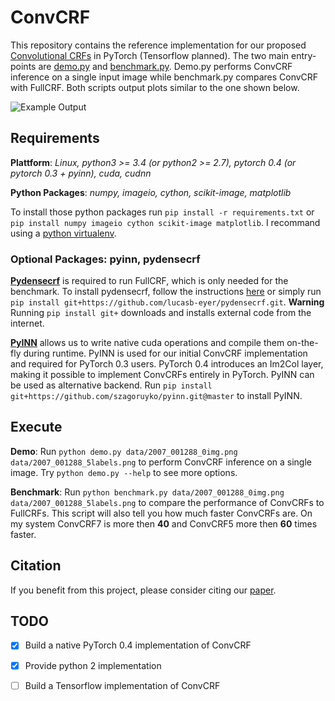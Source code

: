 ConvCRF
========
This repository contains the reference implementation for our proposed [Convolutional CRFs][4] in PyTorch (Tensorflow planned). The two main entry-points are [demo.py](demo.py) and [benchmark.py](benchmark.py). Demo.py performs ConvCRF inference on a single input image while benchmark.py compares ConvCRF with FullCRF. Both scripts output plots similar to the one shown below.

![Example Output](data/output/Res2.png)

Requirements
-------------

**Plattform**: *Linux, python3 >= 3.4 (or python2 >= 2.7), pytorch 0.4 (or pytorch 0.3 + pyinn), cuda, cudnn*

**Python Packages**: *numpy, imageio, cython, scikit-image, matplotlib*

To install those python packages run `pip install -r requirements.txt` or `pip install numpy imageio cython scikit-image matplotlib`. I recommand using a [python virtualenv][1].

### Optional Packages: pyinn, pydensecrf

[**Pydensecrf**][2] is required to run FullCRF, which is only needed for the benchmark. To install pydensecrf, follow the instructions [here][2] or simply run `pip install git+https://github.com/lucasb-eyer/pydensecrf.git`. **Warning** Running `pip install git+` downloads and installs external code from the internet.

[**PyINN**][3] allows us to write native cuda operations and compile them on-the-fly during runtime. PyINN is used for our initial ConvCRF implementation and required for PyTorch 0.3 users. PyTorch 0.4 introduces an Im2Col layer, making it possible to implement ConvCRFs entirely in PyTorch. PyINN can be used as alternative backend. Run `pip install git+https://github.com/szagoruyko/pyinn.git@master` to install PyINN.


Execute
--------

**Demo**: Run `python demo.py data/2007_001288_0img.png data/2007_001288_5labels.png` to perform ConvCRF inference on a single image. Try `python demo.py --help` to see more options.

**Benchmark**: Run `python benchmark.py data/2007_001288_0img.png data/2007_001288_5labels.png` to compare the performance of ConvCRFs to FullCRFs. This script will also tell you how much faster ConvCRFs are. On my system ConvCRF7 is more then **40** and ConvCRF5 more then **60** times faster.


Citation
--------
If you benefit from this project, please consider citing our [paper][4]. 

TODO
-----

- [x] Build a native PyTorch 0.4 implementation of ConvCRF
- [x] Provide python 2 implementation
- [ ] Build a Tensorflow implementation of ConvCRF



[1]: https://virtualenvwrapper.readthedocs.io/en/latest/
[2]: https://github.com/lucasb-eyer/pydensecrf
[3]: https://github.com/szagoruyko/pyinn
[4]: https://arxiv.org/abs/1805.04777
